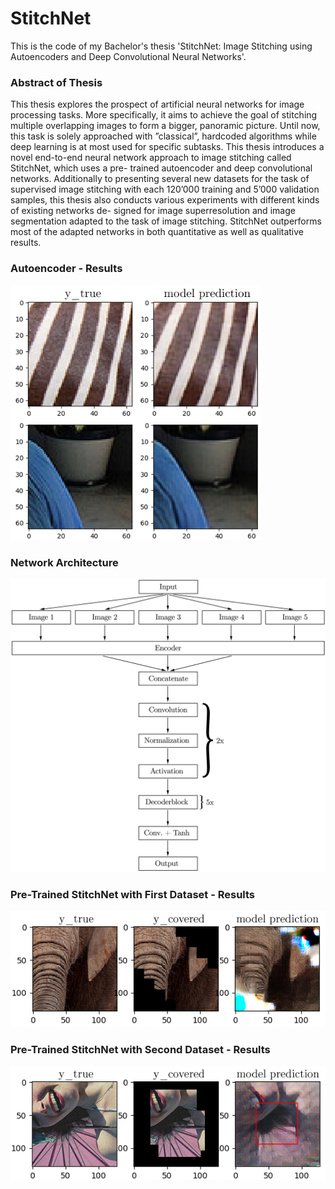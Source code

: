 # StitchNet

This is the code of my Bachelor's thesis 'StitchNet: Image Stitching using Autoencoders
and Deep Convolutional Neural Networks'.

### Abstract of Thesis
This thesis explores the prospect of artificial neural networks for image processing tasks. 
More specifically, it aims to achieve the goal of stitching multiple
overlapping images to form a bigger, panoramic picture. Until now, this task
is solely approached with ”classical”, hardcoded algorithms while deep learning
is at most used for specific subtasks. This thesis introduces a novel end-to-end
neural network approach to image stitching called StitchNet, which uses a pre-
trained autoencoder and deep convolutional networks.
Additionally to presenting several new datasets for the task of supervised image
stitching with each 120’000 training and 5’000 validation samples, this thesis
also conducts various experiments with different kinds of existing networks de-
signed for image superresolution and image segmentation adapted to the task of
image stitching. StitchNet outperforms most of the adapted networks in both
quantitative as well as qualitative results.

### Autoencoder - Results
<p>
<img src="https://github.com/mauricerupp/StitchNet/blob/master/images/autoencresult.jpg?raw=true" alt="drawing" width="400"/>
</p>

### Network Architecture
<p align="center">
<img src="https://github.com/mauricerupp/StitchNet/blob/master/images/stitchnet.jpg" alt="drawing" width="650"/>
</p>

### Pre-Trained StitchNet with First Dataset - Results
<p align="center">
<img src="https://github.com/mauricerupp/StitchNet/blob/master/images/sn1_s1.jpg" alt="drawing" width="700"/>
</p>

### Pre-Trained StitchNet with Second Dataset - Results
<p align="center">
<img src="https://github.com/mauricerupp/StitchNet/blob/master/images/sn1_s2.jpg" alt="drawing" width="700"/>
</p>
